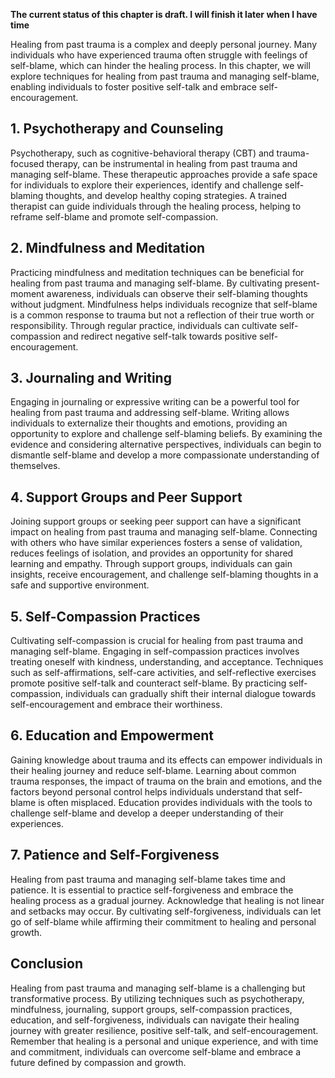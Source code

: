 **The current status of this chapter is draft. I will finish it later when I have time**

Healing from past trauma is a complex and deeply personal journey. Many individuals who have experienced trauma often struggle with feelings of self-blame, which can hinder the healing process. In this chapter, we will explore techniques for healing from past trauma and managing self-blame, enabling individuals to foster positive self-talk and embrace self-encouragement.

**1. Psychotherapy and Counseling**
-----------------------------------

Psychotherapy, such as cognitive-behavioral therapy (CBT) and trauma-focused therapy, can be instrumental in healing from past trauma and managing self-blame. These therapeutic approaches provide a safe space for individuals to explore their experiences, identify and challenge self-blaming thoughts, and develop healthy coping strategies. A trained therapist can guide individuals through the healing process, helping to reframe self-blame and promote self-compassion.

**2. Mindfulness and Meditation**
---------------------------------

Practicing mindfulness and meditation techniques can be beneficial for healing from past trauma and managing self-blame. By cultivating present-moment awareness, individuals can observe their self-blaming thoughts without judgment. Mindfulness helps individuals recognize that self-blame is a common response to trauma but not a reflection of their true worth or responsibility. Through regular practice, individuals can cultivate self-compassion and redirect negative self-talk towards positive self-encouragement.

**3. Journaling and Writing**
-----------------------------

Engaging in journaling or expressive writing can be a powerful tool for healing from past trauma and addressing self-blame. Writing allows individuals to externalize their thoughts and emotions, providing an opportunity to explore and challenge self-blaming beliefs. By examining the evidence and considering alternative perspectives, individuals can begin to dismantle self-blame and develop a more compassionate understanding of themselves.

**4. Support Groups and Peer Support**
--------------------------------------

Joining support groups or seeking peer support can have a significant impact on healing from past trauma and managing self-blame. Connecting with others who have similar experiences fosters a sense of validation, reduces feelings of isolation, and provides an opportunity for shared learning and empathy. Through support groups, individuals can gain insights, receive encouragement, and challenge self-blaming thoughts in a safe and supportive environment.

**5. Self-Compassion Practices**
--------------------------------

Cultivating self-compassion is crucial for healing from past trauma and managing self-blame. Engaging in self-compassion practices involves treating oneself with kindness, understanding, and acceptance. Techniques such as self-affirmations, self-care activities, and self-reflective exercises promote positive self-talk and counteract self-blame. By practicing self-compassion, individuals can gradually shift their internal dialogue towards self-encouragement and embrace their worthiness.

**6. Education and Empowerment**
--------------------------------

Gaining knowledge about trauma and its effects can empower individuals in their healing journey and reduce self-blame. Learning about common trauma responses, the impact of trauma on the brain and emotions, and the factors beyond personal control helps individuals understand that self-blame is often misplaced. Education provides individuals with the tools to challenge self-blame and develop a deeper understanding of their experiences.

**7. Patience and Self-Forgiveness**
------------------------------------

Healing from past trauma and managing self-blame takes time and patience. It is essential to practice self-forgiveness and embrace the healing process as a gradual journey. Acknowledge that healing is not linear and setbacks may occur. By cultivating self-forgiveness, individuals can let go of self-blame while affirming their commitment to healing and personal growth.

**Conclusion**
--------------

Healing from past trauma and managing self-blame is a challenging but transformative process. By utilizing techniques such as psychotherapy, mindfulness, journaling, support groups, self-compassion practices, education, and self-forgiveness, individuals can navigate their healing journey with greater resilience, positive self-talk, and self-encouragement. Remember that healing is a personal and unique experience, and with time and commitment, individuals can overcome self-blame and embrace a future defined by compassion and growth.
